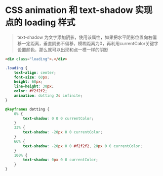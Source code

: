 # CSS animation 和 text-shadow 实现点的 loading 样式
> text-shadow 为文字添加阴影，使用该属性，如果把水平阴影位置向右偏移一定距离，垂直阴影不偏移，模糊距离为0，再利用currentColor关键字设置颜色，那么就可以出现和点一模一样的阴影

```HTML
<div class="loading">.</div>
```

```CSS
.loading {
    text-align: center;
    font-size: 60px;
    height: 60px;
    line-height: 30px;
    color: #f2f2f2;
    animation: dotting 2s infinite;
}

@keyframes dotting {
    0% {
        text-shadow: 0 0 0 currentColor;
    }
    33% {
        text-shadow: -20px 0 0 currentColor;
    }
    66% {
        text-shadow: -20px 0 0 #f2f2f2, 20px 0 0 currentColor;
    }
    100% {
        text-shadow: 0px 0 0 currentColor;
    }
}
```


